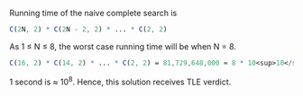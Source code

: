 Running time of the naive complete search is

```mathematica
C(2N, 2) * C(2N - 2, 2) * ... * C(2, 2)
```

As 1 ≤ N ≤ 8, the worst case running time will be when N = 8.

``` mathematica
C(16, 2) * C(14, 2) * ... * C(2, 2) = 81,729,648,000 ≈ 8 * 10<sup>10</sup>
```

1 second is ≈ 10<sup>8</sup>. Hence, this solution receives TLE verdict.

